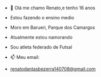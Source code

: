 - 👋 Olá me chamo Renato,e tenho 16 anos
- Estou fazendo o ensino medio
- Moro em Barueri, Parque dos Camargos 
- Atualmente estou namorando
- Sou atleta federado de Futsal
  
- 📫 Meu email:
- renatodantasbezerra140708@gmail.com
